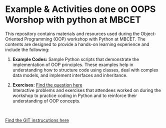 # Example & Activities done on OOPS Worshop with python at MBCET

This repository contains materials and resources used during the Object-Oriented Programming (OOP) workshop with Python at MBCET. The contents are designed to provide a hands-on learning experience and include the following:

1. **Example Codes:**
   Sample Python scripts that demonstrate the implementation of OOP principles. These examples help in understanding how to structure code using classes, deal with complex data models, and implement interfaces and inheritance.

2. **Exercises:**
   [Find the question here](https://github.com/Jobin-S/python-oops-mbcet/blob/main/questions.md) <br>
   Interactive problems and exercises that attendees worked on during the workshop to practice coding in Python and to reinforce their understanding of OOP concepts.
<br>

 [Find the GIT instrucutions here](https://github.com/Jobin-S/python-oops-mbcet/blob/main/git_instructions.md)
